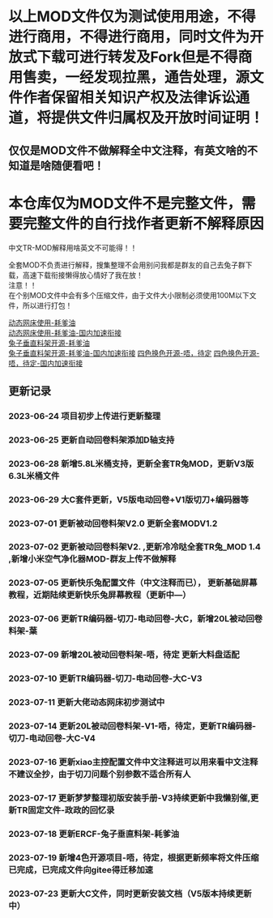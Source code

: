 <!--
 * @Author: Mjf
 * @Date: 2023-06-24 20:04:52
 * @LastEditTime: 2023-07-19 19:53:00
 * @LastEditors: Win_VScode
 * @Description: 
 * @FilePath: \undefinedf:\download\TradRack_Beta-main\STLs\TradRack_Beta-main-mod\MOD\readme.md
 * 版权声明暂无
-->
# 以上MOD文件仅为测试使用用途，不得进行商用，不得进行商用，同时文件为开放式下载可进行转发及Fork但是不得商用售卖，一经发现拉黑，通告处理，源文件作者保留相关知识产权及法律诉讼通道，将提供文件归属权及开放时间证明！
## 仅仅是MOD文件不做解释全中文注释，有英文啥的不知道是啥随便看吧！  

# 本仓库仅为MOD文件不是完整文件，需要完整文件的自行找作者更新不解释原因  

中文TR-MOD解释用啥英文不可能得！！  

全套MOD不负责进行解释，搜集整理不会用别问我都是群友的自己去兔子群下载，高速下载衔接懒得放心情好了我在放！  
注意！！  
    在个别MOD文件中会有多个压缩文件，由于文件大小限制必须使用100M以下文件，所以进行打包！

[动态网床使用-耗爹油](https://github.com/eamars/klipper_adaptive_bed_mesh)  
[动态网床使用-耗爹油-国内加速衔接](https://gitee.com/mjf521/klipper_adaptive_bed_mesh.git)  
[兔子垂直料架开源-耗爹油](https://github.com/eamars/VoronPrinterMods/tree/main/ercf_vertical_extrusion_stand)  
[兔子垂直料架开源-耗爹油-国内加速衔接](https://gitee.com/mjf521/VoronPrinterMods.git)
[四色换色开源-唔，待定](https://github.com/feiwtyro/FEIW-multi_color)
[四色换色开源-唔，待定-国内加速衔接](https://gitee.com/mjf521/FEIW-multi_color)


## 更新记录

###   2023-06-24 项目初步上传进行更新整理  
###   2023-06-25 更新自动回卷料架添加D轴支持  
###   2023-06-28 新增5.8L米桶支持，更新全套TR兔MOD，更新V3版6.3L米桶文件  

###   2023-06-29 大C套件更新，V5版电动回卷+V1版切刀+编码器等 

###   2023-07-01 更新被动回卷料架V2.0 更新全套MODV1.2  
###   2023-07-02 更新被动回卷料架V2. ,更新冷冷哒全套TR兔_MOD 1.4 ,新增小米空气净化器MOD-群友上传不做解释
###   2023-07-05 更新快乐兔配置文件（中文注释而已）， 更新基础屏幕教程，近期陆续更新快乐兔屏幕教程（更新中—）
###   2023-07-06 更新TR编码器-切刀-电动回卷-大C，新增20L被动回卷料架-葉
###   2023-07-09 新增20L被动回卷料架-唔，待定  更新大料盘适配
###   2023-07-10 更新TR编码器-切刀-电动回卷-大C-V3
###   2023-07-11 更新大佬动态网床初步测试中  
###   2023-07-14 更新20L被动回卷料架-V1-唔，待定，更新TR编码器-切刀-电动回卷-大C-V4  
###   2023-07-16 更新xiao主控配置文件中文注释进可以用来看中文注释不建议全抄，由于切刀问题个别参数不适合所有人  
###   2023-07-17 更新梦梦整理初版安装手册-V3持续更新中我懒别催,更新TR固定文件-政政的回忆录  
###   2023-07-18 更新ERCF-兔子垂直料架-耗爹油  
###   2023-07-19 新增4色开源项目-唔，待定，根据更新频率将文件压缩已完成，已完成文件向gitee得迁移加速    
###   2023-07-23 更新大C文件，同时更新安装文档（V5版本持续更新中） 
